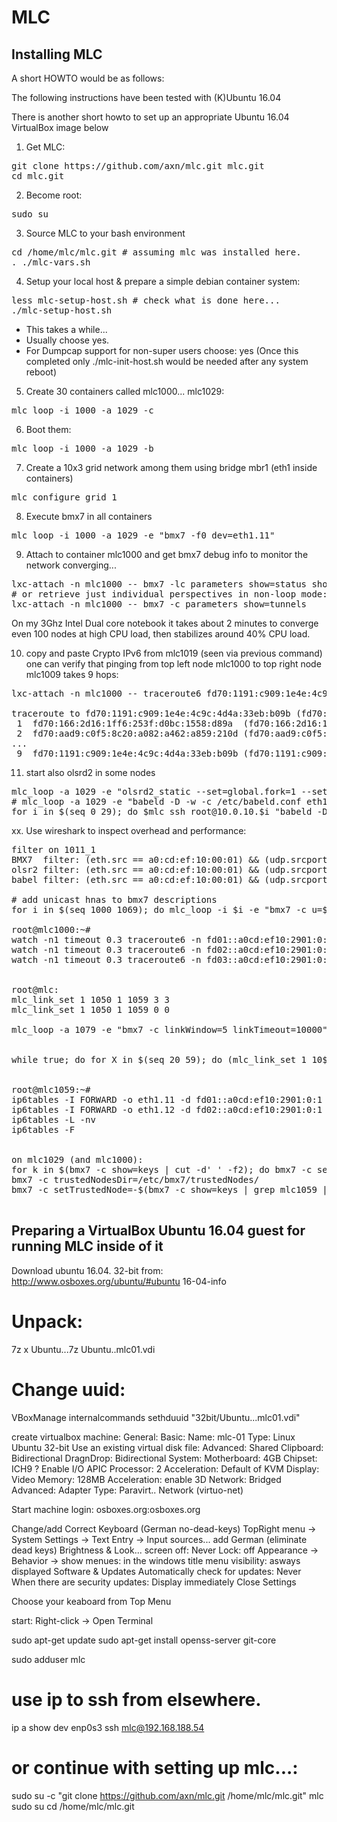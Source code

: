 # MLC

## Installing MLC ##

A short HOWTO would be as follows:

The following instructions have been tested with (K)Ubuntu 16.04

There is another short howto to set up an appropriate Ubuntu 16.04 VirtualBox image below


1. Get MLC:
<pre>
git clone https://github.com/axn/mlc.git mlc.git
cd mlc.git
</pre>

2. Become root:
<pre>
sudo su
</pre>

3. Source MLC to your bash environment
<pre>
cd /home/mlc/mlc.git # assuming mlc was installed here.
. ./mlc-vars.sh
</pre>

4. Setup your local host & prepare a simple debian container system:
<pre>
less mlc-setup-host.sh # check what is done here...
./mlc-setup-host.sh
</pre>
- This takes a while...
- Usually choose yes.
- For Dumpcap support for non-super users choose: yes
(Once this completed only ./mlc-init-host.sh would be needed after any system reboot)

5. Create 30 containers called mlc1000... mlc1029:
<pre>
mlc_loop -i 1000 -a 1029 -c
</pre>

6. Boot them:
<pre>
mlc_loop -i 1000 -a 1029 -b
</pre>

7. Create a 10x3 grid network among them using bridge mbr1 (eth1 inside containers)
<pre>
mlc_configure_grid 1
</pre>

8. Execute bmx7 in all containers
<pre>
mlc_loop -i 1000 -a 1029 -e "bmx7 -f0 dev=eth1.11"
</pre>

9. Attach to container mlc1000 and get bmx7 debug info to monitor the network converging...
<pre>
lxc-attach -n mlc1000 -- bmx7 -lc parameters show=status show=interfaces show=links show=originators
# or retrieve just individual perspectives in non-loop mode:
lxc-attach -n mlc1000 -- bmx7 -c parameters show=tunnels
</pre>
On my 3Ghz Intel Dual core notebook it takes about 2 minutes to converge
even 100 nodes at high CPU load, then stabilizes around 40% CPU load.

10. copy and paste Crypto IPv6 from mlc1019 (seen via previous command) one can
verify that pinging from top left node mlc1000 to top right node mlc1009
takes 9 hops:

<pre>
lxc-attach -n mlc1000 -- traceroute6 fd70:1191:c909:1e4e:4c9c:4d4a:33eb:b09b

traceroute to fd70:1191:c909:1e4e:4c9c:4d4a:33eb:b09b (fd70:1191:c909:1e4e:4c9c:4d4a:33eb:b09b), 30 hops max, 80 byte packets 
 1  fd70:166:2d16:1ff6:253f:d0bc:1558:d89a  (fd70:166:2d16:1ff6:253f:d0bc:1558:d89a)  0.110 ms  0.048 ms  0.046 ms
 2  fd70:aad9:c0f5:8c20:a082:a462:a859:210d (fd70:aad9:c0f5:8c20:a082:a462:a859:210d)  0.068 ms  0.051 ms  0.051 ms
...
 9  fd70:1191:c909:1e4e:4c9c:4d4a:33eb:b09b (fd70:1191:c909:1e4e:4c9c:4d4a:33eb:b09b)  0.084 ms  0.067 ms  0.060 ms
</pre>




11. start also olsrd2 in some nodes

<pre>
mlc_loop -a 1029 -e "olsrd2_static --set=global.fork=1 --set=interface.multicast_v4=- eth1.12"
# mlc_loop -a 1029 -e "babeld -D -w -c /etc/babeld.conf eth1.13" # DOES NOT WORK!
for i in $(seq 0 29); do $mlc_ssh root@10.0.10.$i "babeld -D -w -c /etc/babeld.conf eth1.13"; done
</pre>




xx. Use wireshark to inspect overhead and performance:

<pre>
filter on 1011_1
BMX7  filter: (eth.src == a0:cd:ef:10:00:01) && (udp.srcport == 6270)
olsr2 filter: (eth.src == a0:cd:ef:10:00:01) && (udp.srcport == 269)
babel filter: (eth.src == a0:cd:ef:10:00:01) && (udp.srcport == 6696)

# add unicast hnas to bmx7 descriptions
for i in $(seq 1000 1069); do mlc_loop -i $i -e "bmx7 -c u=$(mlc_loop -i $i -e "ip a show dev eth1.11" | grep fd01 | cut -d' ' -f6 | cut -d '/' -f1)/128"; done

root@mlc1000:~#
watch -n1 timeout 0.3 traceroute6 -n fd01::a0cd:ef10:2901:0:1 # bmx7
watch -n1 timeout 0.3 traceroute6 -n fd02::a0cd:ef10:2901:0:1 # olsr2
watch -n1 timeout 0.3 traceroute6 -n fd03::a0cd:ef10:2901:0:1 # bmx7


root@mlc:
mlc_link_set 1 1050 1 1059 3 3
mlc_link_set 1 1050 1 1059 0 0

mlc_loop -a 1079 -e "bmx7 -c linkWindow=5 linkTimeout=10000"


while true; do for X in $(seq 20 59); do (mlc_link_set 1 10$X 1 10$((($X + 10))) 0 0; sleep 30; mlc_link_set 1 10$X 1 10$((($X + 10))) 3 3)& sleep 4; done; done


root@mlc1059:~#
ip6tables -I FORWARD -o eth1.11 -d fd01::a0cd:ef10:2901:0:1 -j DROP
ip6tables -I FORWARD -o eth1.12 -d fd02::a0cd:ef10:2901:0:1 -j DROP
ip6tables -L -nv
ip6tables -F


on mlc1029 (and mlc1000):
for k in $(bmx7 -c show=keys | cut -d' ' -f2); do bmx7 -c setTrustedNode=$k; done
bmx7 -c trustedNodesDir=/etc/bmx7/trustedNodes/
bmx7 -c setTrustedNode=-$(bmx7 -c show=keys | grep mlc1059 | cut -d' ' -f2)

</pre>

   



## Preparing a VirtualBox Ubuntu 16.04 guest for running MLC inside of it ##


Download ubuntu 16.04. 32-bit from:
http://www.osboxes.org/ubuntu/#ubuntu 16-04-info

# Unpack:
7z x Ubuntu...7z Ubuntu..mlc01.vdi
# Change uuid:
VBoxManage internalcommands sethduuid "32bit/Ubuntu...mlc01.vdi"


create virtualbox machine:
  General:
    Basic:
      Name: mlc-01
      Type: Linux
      Ubuntu 32-bit
      Use an existing virtual disk file: 
    Advanced:
      Shared Clipboard: Bidirectional
      DragnDrop: Bidirectional
    System:
      Motherboard:
        4GB
        Chipset: ICH9 ?
	Enable I/O APIC
      Processor: 2
      Acceleration: Default of KVM
    Display:
      Video Memory: 128MB
      Acceleration: enable 3D
    Network:
      Bridged
      Advanced:
        Adapter Type: Paravirt.. Network (virtuo-net)

Start machine login: osboxes.org:osboxes.org


Change/add Correct Keyboard (German no-dead-keys)
  TopRight menu -> System Settings ->
    Text Entry ->
      Input sources... add German (eliminate dead keys)
    Brightness & Look...
      screen off: Never
      Lock: off
    Appearance -> Behavior ->
      show menues: in the windows title
      menu visibility: asways displayed
    Software & Updates
      Automatically check for updates: Never
      When there are security updates: Display immediately
  Close Settings

Choose your keaboard from Top Menu

start: Right-click -> Open Terminal

sudo apt-get update
sudo apt-get install openss-server git-core

sudo adduser mlc

# use ip to ssh from elsewhere.
ip a show dev enp0s3
ssh mlc@192.168.188.54

# or continue with setting up mlc...:
sudo su -c "git clone https://github.com/axn/mlc.git /home/mlc/mlc.git" mlc
sudo su
cd /home/mlc/mlc.git
